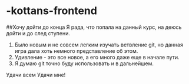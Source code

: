 # -kottans-frontend
##Хочу дойти  до конца
Я рада, что попала на данный курс, на деюсь дойти и до след ступени.
1. Было новым и не совсем легким изучать ветвление git, но данная игра дала хоть немного представление об этом.
2. Удивление - это все новое, а его много даже еще в начале пути.
3. Я думаю git точно буду использовать и в дальнейшем.

Удачи всем
Удачи мне!
